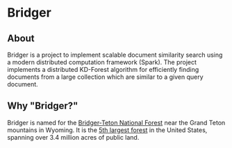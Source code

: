 
# Bridger

## About

Bridger is a project to implement scalable document similarity search using a modern distributed computation framework (Spark).  The project implements a distributed KD-Forest algorithm for efficiently finding documents from a large collection which are similar to a given query document.

## Why "Bridger?"

Bridger is named for the [Bridger-Teton National Forest](https://www.fs.usda.gov/btnf) near the Grand Teton mountains in Wyoming.  It is the [5th largest forest](https://www.outdoorproject.com/blog-news/seven-largest-national-forests) in the United States, spanning over 3.4 million acres of public land.



